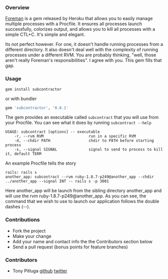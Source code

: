 ### Overview

[Foreman](https://github.com/ddollar/foreman) is a gem released by Heroku that allows you to easily manage multiple processes with a Procfile. It ensures all processes launch successfully, colorizes output, and allows you to kill all processes with a simple CTL+C. It's simple and elegant.

Its not perfect however. For one, it doesn't handle running processes from a different directory. It also doesn't deal well with the complexity of running processes under a different RVM. You are probably thinking, "well, those aren't really Foreman's responsibilities". I agree with you. This gem fills that gap.

### Usage

```
gem install subcontractor
```

or with bundler

```ruby
gem 'subcontractor', '0.0.1'
```

The gem provides an executable called ```subcontract``` that you will use from your Procfile. You can see what it does by running ```subcontract --help```

```
USAGE: subcontract [options] -- executable
    -r, --rvm RVM                    run in a specific RVM
    -d, --chdir PATH                 chdir to PATH before starting process
    -s, --signal SIGNAL              signal to send to process to kill it, default TERM
```

An example Procfile tells the story

```
rails: rails s
another_app: subcontract --rvm ruby-1.8.7-p249@another_app --chdir ../another_app --signal INT -- rails s -p 3001
```

Here another_app will be launch from the sibling directory another_app and will use the rvm ruby-1.8.7-p249@another_app. As you can see, the command that we wish to use to launch our application follows the double dashes (--).

### Contributions
* Fork the project
* Make your change
* Add your name and contact info the the Contributors section below
* Send a pull request (bonus points for feature branches)

### Contributors
* Tony Pitluga [github](http://github.com/pitluga) [twitter](http://twitter.com/pitluga)
